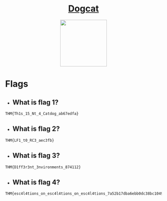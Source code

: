 # <div align="center">[Dogcat](https://tryhackme.com/r/room/dogcat)</div>
<div align="center">
 <img src="https://github.com/user-attachments/assets/891b7488-99a8-4248-a5c7-24224ff1728d" height="150"></img> 
</div>

# Flags
* ## What is flag 1?
```
THM{Th1s_15_Nt_4_Catdog_ab67edfa}
```
* ##  What is flag 2?
```
THM{LF1_t0_RC3_aec3fb}
```
* ## What is flag 3?
```
THM{D1ff3r3nt_3nvironments_874112}
```
* ## What is flag 4?
```
THM{esc4l4tions_on_esc4l4tions_on_esc4l4tions_7a52b17dba6ebb0dc38bc1049bcba02d}
```
